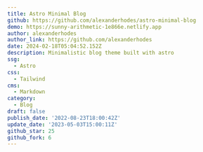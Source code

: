 ```yaml
---
title: Astro Minimal Blog
github: https://github.com/alexanderhodes/astro-minimal-blog
demo: https://sunny-arithmetic-1e866e.netlify.app
author: alexanderhodes
author_link: https://github.com/alexanderhodes
date: 2024-02-18T05:04:52.152Z
description: Minimalistic blog theme built with astro
ssg:
  - Astro
css:
  - Tailwind
cms:
  - Markdown
category:
  - Blog
draft: false
publish_date: '2022-08-23T18:00:42Z'
update_date: '2023-05-03T15:00:11Z'
github_star: 25
github_fork: 6
---
```

